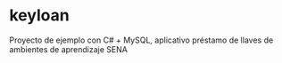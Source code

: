 # keyloan
Proyecto de ejemplo con C# + MySQL, aplicativo préstamo de llaves de ambientes de aprendizaje SENA
